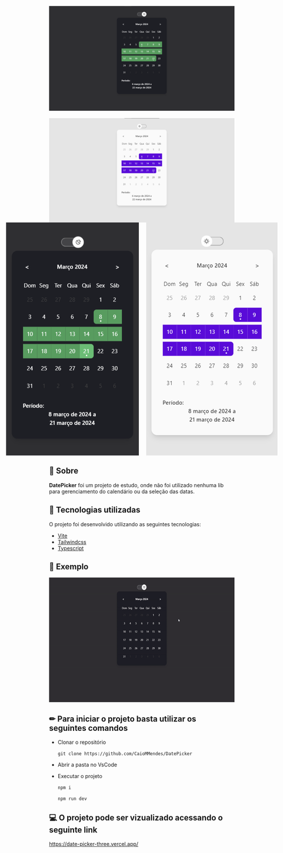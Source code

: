 
<div align="center" style="justify-content:center; display:flex; flex-direction:column; gap:20px">
<img  title="Imagem do projeto desktop dark" src="./public/github/desktop-dark.png" alt="Imagem do projeto desktop dark"  />
<img  title="Imagem do projeto desktop light" src="./public/github/desktop-light.png" alt="Imagem do projeto desktop light"  />

</div>
<div align="center" style="justify-content:center; display:flex; flex-direction:row; gap:20px">
<img  title="Imagem do projeto mobile dark " src="./public/github/mobile-dark.png" alt="Imagem do projeto mobile dark"  />
<img  title="Imagem do projeto mobile light" src="./public/github/mobile-light.png" alt="Imagem do projeto mobile light"  />

</div>

## 📌 Sobre

**DatePicker** foi um projeto de estudo, onde não foi utilizado nenhuma lib para gerenciamento do calendário ou da seleção das datas.

## 🚀 Tecnologias utilizadas

O projeto foi desenvolvido utilizando as seguintes tecnologias:

- [Vite](https://vitejs.dev/)
- [Tailwindcss](https://tailwindcss.com/)
- [Typescript](https://www.typescriptlang.org/)
  
## 📆  Exemplo

<img  title="Gif do projeto " src="./public/github/gif.gif" alt="Gif do projeto "  height="338" width="600" />

## ✏ Para iniciar o projeto basta utilizar os seguintes comandos

- Clonar o repositório

    <pre><code>git clone https://github.com/CaioMMendes/DatePicker</code></pre>

- Abrir a pasta no VsCode

- Executar o projeto
    <pre><code>npm i</code></pre>
    <pre><code>npm run dev </code></pre>

## 💻 O projeto pode ser vizualizado acessando o seguinte link

<https://date-picker-three.vercel.app/>
